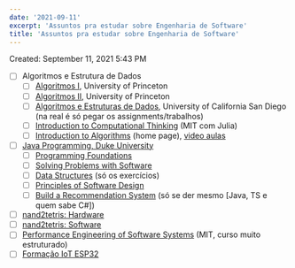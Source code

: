 ```yaml
---
date: '2021-09-11'
excerpt: 'Assuntos pra estudar sobre Engenharia de Software'
title: 'Assuntos pra estudar sobre Engenharia de Software'
---
```


Created: September 11, 2021 5:43 PM

- [ ]  Algoritmos e Estrutura de Dados
    - [ ]  [Algoritmos I](https://www.coursera.org/learn/algorithms-part1), University of Princeton
    - [ ]  [Algoritmos II](https://www.coursera.org/learn/algorithms-part2), University of Princeton
    - [ ]  [Algoritmos e Estruturas de Dados](https://www.coursera.org/specializations/data-structures-algorithms), University of California San Diego (na real é só pegar os assignments/trabalhos)
    - [ ]  [Introduction to Computational Thinking](https://computationalthinking.mit.edu/Fall20/) (MIT com Julia)
    - [ ]  [Introduction to Algorithms](https://ocw.mit.edu/courses/electrical-engineering-and-computer-science/6-006-introduction-to-algorithms-fall-2011/) (home page), [video aulas](https://www.youtube.com/watch?v=HtSuA80QTyo&list=PLUl4u3cNGP61Oq3tWYp6V_F-5jb5L2iHb&index=1)
- [ ]  [Java Programming, Duke University](https://www.coursera.org/specializations/java-programming)
    - [ ]  [Programming Foundations](https://www.coursera.org/learn/duke-programming-web?specialization=java-programming)
    - [ ]  [Solving Problems with Software](https://www.coursera.org/learn/java-programming?specialization=java-programming)
    - [ ]  [Data Structures](https://www.coursera.org/learn/java-programming?specialization=java-programming) (só os exercícios)
    - [ ]  [Principles of Software Design](https://www.coursera.org/learn/java-programming-design-principles?specialization=java-programming)
    - [ ]  [Build a Recommendation System](https://www.coursera.org/learn/java-programming-recommender) (só se der mesmo [Java, TS e quem sabe C#])
- [ ]  [nand2tetris: Hardware](https://www.coursera.org/learn/build-a-computer)
- [ ]  [nand2tetris: Software](https://www.coursera.org/learn/nand2tetris2)
- [ ]  [Performance Engineering of Software Systems](https://ocw.mit.edu/courses/electrical-engineering-and-computer-science/6-172-performance-engineering-of-software-systems-fall-2018/index.htm) (MIT, curso muito estruturado)
- [ ]  [Formação IoT ESP32](https://www.microgenios.com.br/formacao-iot-esp32/)

